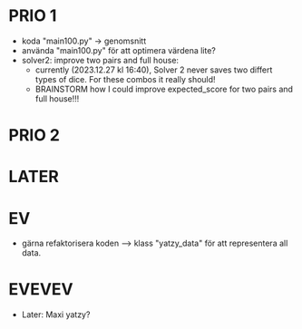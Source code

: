 # PRIO 1
- koda "main100.py" -> genomsnitt
- använda "main100.py" för att optimera värdena lite?
- solver2: improve two pairs and full house:
    - currently (2023.12.27 kl 16:40), Solver 2 never saves two differt types of dice. For these combos it really should!
    - BRAINSTORM how I could improve expected_score for two pairs and full house!!!


# PRIO 2



# LATER



# EV
- gärna refaktorisera koden --> klass "yatzy_data" för att representera all data.




# EVEVEV
- Later: Maxi yatzy?

